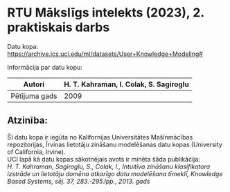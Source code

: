 # RTU Mākslīgs intelekts (2023), 2. praktiskais darbs

Datu kopa:<br>
https://archive.ics.uci.edu/ml/datasets/User+Knowledge+Modeling#

Informācija par datu kopu:<br>

| Autori        | H. T. Kahraman, I. Colak, S. Sagiroglu <br>
|-------------- | --------------------------------------
| Pētījuma gads | 2009


## Atzinība:
Šī datu kopa ir iegūta no Kalifornijas Universitātes Mašīnmācības repozitorijas, Īrvinas lietotāju zināšanu modelēšanas datu kopas (University of California, Irvine).<br>
UCI lapā kā datu kopas sākotnējais avots ir minēta šāda publikācija:<br>
*H. T. Kahraman, Sagiroglu, S., Colak, I., Intuitīva zināšanu klasifikatora izstrāde un lietotāju domēna atkarīgo datu modelēšana tīmeklī, Knowledge Based Systems, sēj. 37, 283.-295.lpp., 2013. gads*
